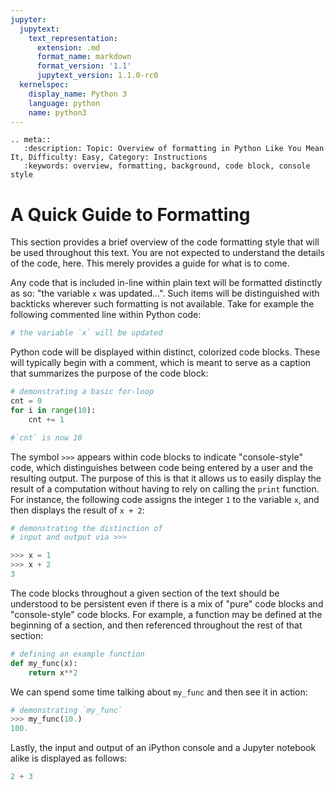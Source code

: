 ```yaml
---
jupyter:
  jupytext:
    text_representation:
      extension: .md
      format_name: markdown
      format_version: '1.1'
      jupytext_version: 1.1.0-rc0
  kernelspec:
    display_name: Python 3
    language: python
    name: python3
---
```


```raw_mimetype="text/restructuredtext"
.. meta::
   :description: Topic: Overview of formatting in Python Like You Mean It, Difficulty: Easy, Category: Instructions
   :keywords: overview, formatting, background, code block, console style
```

<!-- #region -->
# A Quick Guide to Formatting
This section provides a brief overview of the code formatting style that will be used throughout this text. You are not expected to understand the details of the code, here. This merely provides a guide for what is to come. 

Any code that is included in-line within plain text will be formatted distinctly as so: "the variable `x` was updated...". Such items will be distinguished with backticks wherever such formatting is not available. Take for example the following commented line within Python code:

```python
# the variable `x` will be updated
```

Python code will be displayed within distinct, colorized code blocks. These will typically begin with a comment, which is meant to serve as a caption that summarizes the purpose of the code block:

```python
# demonstrating a basic for-loop
cnt = 0
for i in range(10):
    cnt += 1

#`cnt` is now 10
```

The symbol `>>>` appears within code blocks to indicate "console-style" code, which distinguishes between code being entered by a user and the resulting output. The purpose of this is that it allows us to easily display the result of a computation without having to rely on calling the `print` function. For instance, the following code assigns the integer `1` to the variable `x`, and then displays the result of `x + 2`:

```python
# demonstrating the distinction of
# input and output via >>>

>>> x = 1
>>> x + 2
3
```

The code blocks throughout a given section of the text should be understood to be persistent even if there is a mix of "pure" code blocks and "console-style" code blocks. For example, a function may be defined at the beginning of a section, and then referenced throughout the rest of that section:
```python
# defining an example function
def my_func(x):
    return x**2
```

We can spend some time talking about `my_func` and then see it in action:
```python
# demonstrating `my_func`
>>> my_func(10.)
100.
```

Lastly, the input and output of an iPython console and a Jupyter notebook alike is displayed as follows:
<!-- #endregion -->

```python
2 + 3
```
